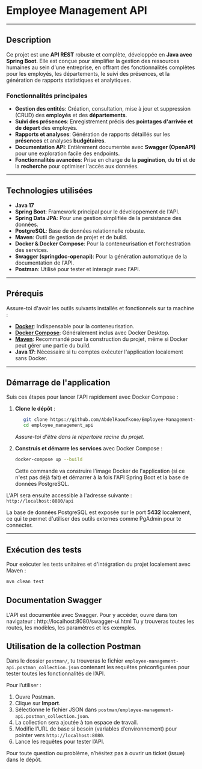 # Employee Management API

---

## Description

Ce projet est une **API REST** robuste et complète, développée en **Java avec Spring Boot**. Elle est conçue pour simplifier la gestion des ressources humaines au sein d'une entreprise, en offrant des fonctionnalités complètes pour les employés, les départements, le suivi des présences, et la génération de rapports statistiques et analytiques.

### Fonctionnalités principales

* **Gestion des entités**: Création, consultation, mise à jour et suppression (CRUD) des **employés** et des **départements**.
* **Suivi des présences**: Enregistrement précis des **pointages d'arrivée et de départ** des employés.
* **Rapports et analyses**: Génération de rapports détaillés sur les **présences** et analyses **budgétaires**.
* **Documentation API**: Entièrement documentée avec **Swagger (OpenAPI)** pour une exploration facile des endpoints.
* **Fonctionnalités avancées**: Prise en charge de la **pagination**, du **tri** et de la **recherche** pour optimiser l'accès aux données.

---

## Technologies utilisées

* **Java 17**
* **Spring Boot**: Framework principal pour le développement de l'API.
* **Spring Data JPA**: Pour une gestion simplifiée de la persistance des données.
* **PostgreSQL**: Base de données relationnelle robuste.
* **Maven**: Outil de gestion de projet et de build.
* **Docker & Docker Compose**: Pour la conteneurisation et l'orchestration des services.
* **Swagger (springdoc-openapi)**: Pour la génération automatique de la documentation de l'API.
* **Postman**: Utilisé pour tester et interagir avec l'API.

---

## Prérequis

Assure-toi d'avoir les outils suivants installés et fonctionnels sur ta machine :

* **[Docker](https://docs.docker.com/get-docker/)**: Indispensable pour la conteneurisation.
* **[Docker Compose](https://docs.docker.com/compose/install/)**: Généralement inclus avec Docker Desktop.
* **[Maven](https://maven.apache.org/install.html)**: Recommandé pour la construction du projet, même si Docker peut gérer une partie du build.
* **Java 17**: Nécessaire si tu comptes exécuter l'application localement sans Docker.

---

## Démarrage de l'application

Suis ces étapes pour lancer l'API rapidement avec Docker Compose :

1.  **Clone le dépôt** :
    ```bash
       git clone https://github.com/AbdelRaoufkone/Employee-Management-API.git
       cd employee_management_api
    ```
    *Assure-toi d'être dans le répertoire racine du projet.*

2.  **Construis et démarre les services** avec Docker Compose :
    ```bash
    docker-compose up --build
    ```
    Cette commande va construire l'image Docker de l'application (si ce n'est pas déjà fait) et démarrer à la fois l'API Spring Boot et la base de données PostgreSQL.

L'API sera ensuite accessible à l'adresse suivante :
`http://localhost:8080/api`

La base de données PostgreSQL est exposée sur le port **5432** localement, ce qui te permet d'utiliser des outils externes comme PgAdmin pour te connecter.

---

## Exécution des tests

Pour exécuter les tests unitaires et d'intégration du projet localement avec Maven :

```bash
mvn clean test
```

## Documentation Swagger

L'API est documentée avec Swagger. Pour y accéder, ouvre dans ton navigateur : http://localhost:8080/swagger-ui.html
Tu y trouveras toutes les routes, les modèles, les paramètres et les exemples.

## Utilisation de la collection Postman

Dans le dossier `postman/`, tu trouveras le fichier `employee-management-api.postman_collection.json` contenant les requêtes préconfigurées pour tester toutes les fonctionnalités de l’API.

Pour l’utiliser :

1. Ouvre Postman.
2. Clique sur **Import**.
3. Sélectionne le fichier JSON dans `postman/employee-management-api.postman_collection.json`.
4. La collection sera ajoutée à ton espace de travail.
5. Modifie l’URL de base si besoin (variables d’environnement) pour pointer vers `http://localhost:8080`.
6. Lance les requêtes pour tester l’API.

Pour toute question ou problème, n’hésitez pas à ouvrir un ticket (issue) dans le dépôt.
